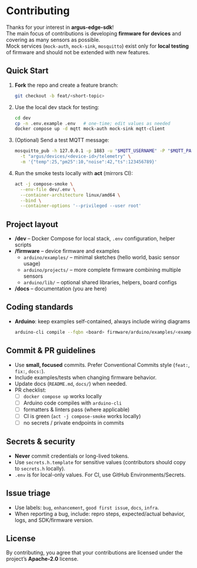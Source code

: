 # Contributing

Thanks for your interest in **argus-edge-sdk**!  
The main focus of contributions is developing **firmware for devices** and covering as many sensors as possible.  
Mock services (`mock-auth`, `mock-sink`, `mosquitto`) exist only for **local testing** of firmware and should not be extended with new features.

## Quick Start
1. **Fork** the repo and create a feature branch:
   ```bash
   git checkout -b feat/<short-topic>
   ```
2. Use the local dev stack for testing:
   ```bash
   cd dev
   cp -n .env.example .env   # one-time; edit values as needed
   docker compose up -d mqtt mock-auth mock-sink mqtt-client
   ```
3. (Optional) Send a test MQTT message:
   ```bash
   mosquitto_pub -h 127.0.0.1 -p 1883 -u "$MQTT_USERNAME" -P "$MQTT_PASSWORD" \
     -t "argus/devices/<device-id>/telemetry" \
     -m '{"temp":25,"pm25":10,"noise":42,"ts":123456789}'
   ```
4. Run the smoke tests locally with **act** (mirrors CI):
   ```bash
   act -j compose-smoke \
     --env-file dev/.env \
     --container-architecture linux/amd64 \
     --bind \
     --container-options '--privileged --user root'
   ```

## Project layout
- **/dev** – Docker Compose for local stack, `.env` configuration, helper scripts
- **/firmware** – device firmware and examples
  - `arduino/examples/` – minimal sketches (hello world, basic sensor usage)
  - `arduino/projects/` – more complete firmware combining multiple sensors
  - `arduino/lib/` – optional shared libraries, helpers, board configs
- **/docs** – documentation (you are here)

## Coding standards
- **Arduino**: keep examples self-contained, always include wiring diagrams
  ```bash
  arduino-cli compile --fqbn <board> firmware/arduino/examples/<example>
  ```

## Commit & PR guidelines
- Use **small, focused** commits. Prefer Conventional Commits style (`feat:`, `fix:`, `docs:`).
- Include examples/tests when changing firmware behavior.
- Update docs (`README.md`, `docs/`) when needed.
- PR checklist:
  - [ ] `docker compose up` works locally
  - [ ] Arduino code compiles with `arduino-cli`
  - [ ] formatters & linters pass (where applicable)
  - [ ] CI is green (`act -j compose-smoke` works locally)
  - [ ] no secrets / private endpoints in commits

## Secrets & security
- **Never** commit credentials or long-lived tokens.
- Use `secrets.h.template` for sensitive values (contributors should copy to `secrets.h` locally).
- `.env` is for local-only values. For CI, use GitHub Environments/Secrets.

## Issue triage
- Use labels: `bug`, `enhancement`, `good first issue`, `docs`, `infra`.
- When reporting a bug, include: repro steps, expected/actual behavior, logs, and SDK/firmware version.

## License
By contributing, you agree that your contributions are licensed under the project’s **Apache-2.0** license.